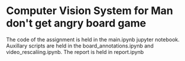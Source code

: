 # Computer Vision System for Man don't get angry board game

The code of the assignment is held in the main.ipynb jupyter notebook. Auxillary scripts are held in the board_annotations.ipynb and video_rescaliing.ipynb. The report is held in report.ipynb
